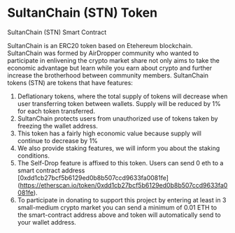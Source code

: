 # SultanChain (STN) Token
SultanChain (STN) Smart Contract

SultanChain is an ERC20 token based on Etehereum blockchain. SultanChain was formed by AirDropper community who wanted to participate in enlivening the crypto market share not only aims to take the economic advantage but learn while you earn about crypto and further increase the brotherhood between community members. SultanChain tokens (STN) are tokens that have features:

1. Deflationary tokens, where the total supply of tokens will decrease when user transferring token between wallets. Supply will be reduced by 1% for each token transferred.
2. SultanChain protects users from unauthorized use of tokens taken by freezing the wallet address.
3. This token has a fairly high economic value because supply will continue to decrease by 1%
4. We also provide staking features, we will inform you about the staking conditions.
5. The Self-Drop feature is affixed to this token. Users can send 0 eth to a smart contract address [0xdd1cb27bcf5b6129ed0b8b507ccd9633fa0081fe] (https://etherscan.io/token/0xdd1cb27bcf5b6129ed0b8b507ccd9633fa0081fe).
6. To participate in donating to support this project by entering at least in 3 small-medium crypto market you can send a minimum of 0.01 ETH to the smart-contract address above and token will automatically send to your wallet address.
